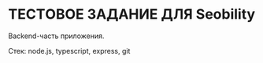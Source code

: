 # TECTОВОЕ ЗАДАНИЕ ДЛЯ Seobility

Backend-часть приложения.

Стек: node.js, typescript, express, git
